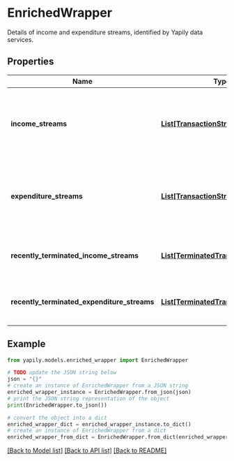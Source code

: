 # EnrichedWrapper

Details of income and expenditure streams, identified by Yapily data services.

## Properties

Name | Type | Description | Notes
------------ | ------------- | ------------- | -------------
**income_streams** | [**List[TransactionStream]**](TransactionStream.md) | Lists all possible income streams identified for the &#x60;Application User&#x60;. | 
**expenditure_streams** | [**List[TransactionStream]**](TransactionStream.md) | Lists all possible expenditure streams identified for the &#x60;Application User&#x60;. | 
**recently_terminated_income_streams** | [**List[TerminatedTransactionStream]**](TerminatedTransactionStream.md) | A list of terminated transaction income streams | 
**recently_terminated_expenditure_streams** | [**List[TerminatedTransactionStream]**](TerminatedTransactionStream.md) | A list of terminated transaction expenditure streams | 

## Example

```python
from yapily.models.enriched_wrapper import EnrichedWrapper

# TODO update the JSON string below
json = "{}"
# create an instance of EnrichedWrapper from a JSON string
enriched_wrapper_instance = EnrichedWrapper.from_json(json)
# print the JSON string representation of the object
print(EnrichedWrapper.to_json())

# convert the object into a dict
enriched_wrapper_dict = enriched_wrapper_instance.to_dict()
# create an instance of EnrichedWrapper from a dict
enriched_wrapper_from_dict = EnrichedWrapper.from_dict(enriched_wrapper_dict)
```
[[Back to Model list]](../README.md#documentation-for-models) [[Back to API list]](../README.md#documentation-for-api-endpoints) [[Back to README]](../README.md)


